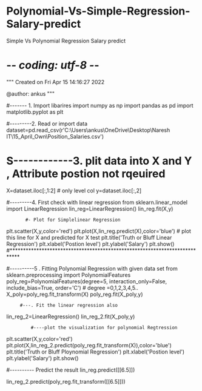 # Polynomial-Vs-Simple-Regression-Salary-predict
Simple Vs Polynomial Regression Salary predict
# -*- coding: utf-8 -*-
"""
Created on Fri Apr 15 14:16:27 2022

@author: ankus
"""

#------- 1. Import libarires
import numpy as np
import pandas as pd
import matplotlib.pyplot as plt

#---------2.  Read or import data
dataset=pd.read_csv(r'C:\Users\ankus\OneDrive\Desktop\Naresh IT\15_April_Own\Position_Salaries.csv')

# S------------3. plit data into X and Y , Attribute postion not rqeuired
X=dataset.iloc[:,1:2] # only level col
y=dataset.iloc[:,2]


#---------4. First check with linear regression
from sklearn.linear_model import LinearRegression
lin_reg=LinearRegression()
lin_reg.fit(X,y)

           #- Plot for Simplelinear Regression
plt.scatter(X,y,color='red')
plt.plot(X,lin_reg.predict(X),color='blue')  # plot this line for X  and predicted for X test
plt.title('Truth or Bluff Linear Regression')
plt.xlabel('Postion level')
plt.ylabel('Salary')
plt.show()
#***************************************************************************
 
#----------5 . Fitting Polynomial Regression with given data set
from sklearn.preprocessing import PolynomialFeatures 
poly_reg=PolynomialFeatures(degree=5, interaction_only=False, include_bias=True, order='C') # degree =0,1,2,3,4,5..
X_poly=poly_reg.fit_transform(X)
poly_reg.fit(X_poly,y)

         #---. Fit the linear regression also
lin_reg_2=LinearRegression()
lin_reg_2.fit(X_poly,y)

             #----plot the visualization for polynomial Regtression
plt.scatter(X,y,color='red')
plt.plot(X,lin_reg_2.predict(poly_reg.fit_transform(X)),color='blue')
plt.title('Truth or Bluff Ploynomial Regression')
plt.xlabel('Postion level')
plt.ylabel('Salary')
plt.show()

#---------- Predict the result
lin_reg.predict([[6.5]])

lin_reg_2.predict(poly_reg.fit_transform([[6.5]]))
































